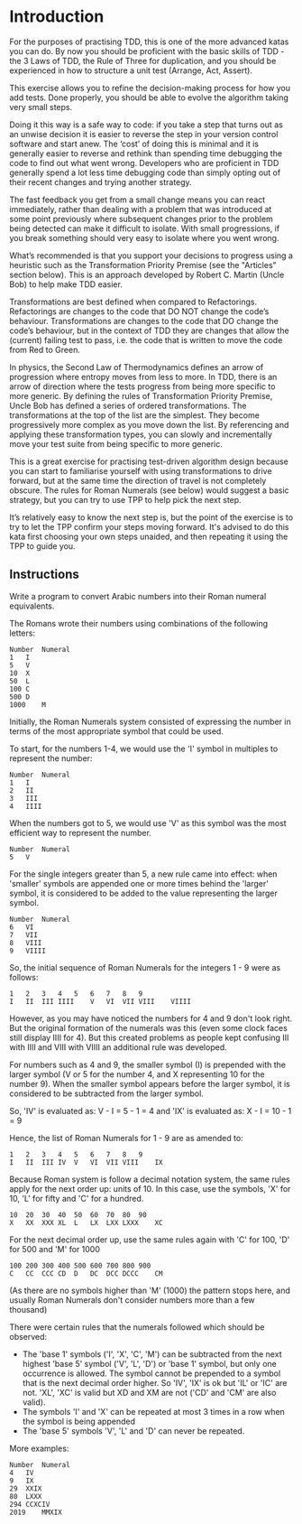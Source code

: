 # Introduction

For the purposes of practising TDD, this is one of the more advanced katas you can do. By now you should be proficient with the basic skills of TDD - the 3 Laws of TDD, the Rule of Three for duplication, and you should be experienced in how to structure a unit test (Arrange, Act, Assert).

This exercise allows you to refine the decision-making process for how you add tests. Done properly, you should be able to evolve the algorithm taking very small steps.

Doing it this way is a safe way to code: if you take a step that turns out as an unwise decision it is easier to reverse the step in your version control software and start anew. The ‘cost’ of doing this is minimal and it is generally easier to reverse and rethink than spending time debugging the code to find out what went wrong. Developers who are proficient in TDD generally spend a lot less time debugging code than simply opting out of their recent changes and trying another strategy.

The fast feedback you get from a small change means you can react immediately, rather than dealing with a problem that was introduced at some point previously where subsequent changes prior to the problem being detected can make it difficult to isolate. With small progressions, if you break something should very easy to isolate where you went wrong.

What’s recommended is that you support your decisions to progress using a heuristic such as the Transformation Priority Premise (see the "Articles" section below). This is an approach developed by Robert C. Martin (Uncle Bob) to help make TDD easier.

Transformations are best defined when compared to Refactorings. Refactorings are changes to the code that DO NOT change the code’s behaviour. Transformations are changes to the code that DO change the code’s behaviour, but in the context of TDD they are changes that allow the (current) failing test to pass, i.e. the code that is written to move the code from Red to Green.

In physics, the Second Law of Thermodynamics defines an arrow of progression where entropy moves from less to more. In TDD, there is an arrow of direction where the tests progress from being more specific to more generic. By defining the rules of Transformation Priority Premise, Uncle Bob has defined a series of ordered transformations. The transformations at the top of the list are the simplest. They become progressively more complex as you move down the list. By referencing and applying these transformation types, you can slowly and incrementally move your test suite from being specific to more generic.

This is a great exercise for practising test-driven algorithm design because you can start to familiarise yourself with using transformations to drive forward, but at the same time the direction of travel is not completely obscure. The rules for Roman Numerals (see below) would suggest a basic strategy, but you can try to use TPP to help pick the next step.

It’s relatively easy to know the next step is, but the point of the exercise is to try to let the TPP confirm your steps moving forward. It's advised to do this kata first choosing your own steps unaided, and then repeating it using the TPP to guide you.

## Instructions

Write a program to convert Arabic numbers into their Roman numeral equivalents.

The Romans wrote their numbers using combinations of the following letters:

```
Number	Numeral
1	I
5	V
10	X
50	L
100	C
500	D
1000	M
```

Initially, the Roman Numerals system consisted of expressing the number in terms of the most appropriate symbol that could be used.

To start, for the numbers 1-4, we would use the 'I' symbol in multiples to represent the number:

```
Number	Numeral
1	I
2	II
3	III
4	IIII
```

When the numbers got to 5, we would use 'V' as this symbol was the most efficient way to represent the number.

```
Number	Numeral
5	V
```

For the single integers greater than 5, a new rule came into effect: when 'smaller' symbols are appended one or more times behind the 'larger' symbol, it is considered to be added to the value representing the larger symbol.

```
Number	Numeral
6	VI
7	VII
8	VIII
9	VIIII
```

So, the initial sequence of Roman Numerals for the integers 1 - 9 were as follows:

```
1	2	3	4	5	6	7	8	9
I	II	III	IIII	V	VI	VII	VIII	VIIII
```

However, as you may have noticed the numbers for 4 and 9 don't look right. But the original formation of the numerals was this (even some clock faces still display IIII for 4). But this created problems as people kept confusing III with IIII and VIII with VIIII an additional rule was developed.

For numbers such as 4 and 9, the smaller symbol (I) is prepended with the larger symbol (V or 5 for the number 4, and X representing 10 for the number 9). When the smaller symbol appears before the larger symbol, it is considered to be subtracted from the larger symbol.

So, 'IV' is evaluated as: V - I = 5 - 1 = 4 and 'IX' is evaluated as: X - I = 10 - 1 = 9

Hence, the list of Roman Numerals for 1 - 9 are as amended to:

```
1	2	3	4	5	6	7	8	9
I	II	III	IV	V	VI	VII	VIII	IX
```

Because Roman system is follow a decimal notation system, the same rules apply for the next order up: units of 10. In this case, use the symbols, 'X' for 10, 'L' for fifty and 'C' for a hundred.

```
10	20	30	40	50	60	70	80	90
X	XX	XXX	XL	L	LX	LXX	LXXX	XC
```

For the next decimal order up, use the same rules again with 'C' for 100, 'D' for 500 and 'M' for 1000

```
100	200	300	400	500	600	700	800	900
C	CC	CCC	CD	D	DC	DCC	DCCC	CM
```

(As there are no symbols higher than 'M' (1000) the pattern stops here, and usually Roman Numerals don't consider numbers more than a few thousand)

There were certain rules that the numerals followed which should be observed:

 - The 'base 1' symbols ('I', 'X', 'C', 'M') can be subtracted from the next
   highest 'base 5' symbol ('V', 'L', 'D') or 'base 1' symbol, but only one
   occurrence is allowed. The symbol cannot be prepended to a symbol that is the
   next decimal order higher. So 'IV', 'IX' is ok but 'IL' or 'IC' are not.
   'XL', 'XC' is valid but XD and XM are not ('CD' and 'CM' are also valid).
 - The symbols 'I' and 'X' can be repeated at most 3 times in a row when the symbol is being appended
 - The 'base 5' symbols 'V', 'L' and 'D' can never be repeated.

More examples:

```
Number	Numeral
4	IV
9	IX
29	XXIX
80	LXXX
294	CCXCIV
2019	MMXIX
```
